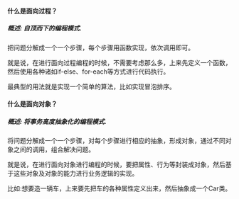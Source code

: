 #### 什么是面向过程？

##### 概述: 自顶而下的编程模式.

把问题分解成一个一个步骤，每个步骤用函数实现，依次调用即可。  

就是说，在进行面向过程编程的时候，不需要考虑那么多，上来先定义一个函数，然后使用各种诸如if-else、for-each等方式进行代码执行。  

最典型的用法就是实现一个简单的算法，比如实现冒泡排序。  

#### 什么是面向对象？

##### 概述: 将事务高度抽象化的编程模式.

将问题分解成一个一个步骤，对每个步骤进行相应的抽象，形成对象，通过不同对象之间的调用，组合解决问题。  

就是说，在进行面向对象进行编程的时候，要把属性、行为等封装成对象，然后基于这些对象及对象的能力进行业务逻辑的实现。  

比如:想要造一辆车，上来要先把车的各种属性定义出来，然后抽象成一个Car类。